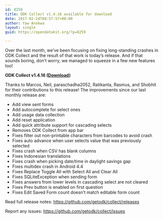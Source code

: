 ```yaml
---
id: 8259
title: ODK Collect v1.4.16 available for download
date: 2017-02-24T08:57:57+00:00
author: Yaw Anokwa
layout: single
guid: https://opendatakit.org/?p=8259

---
```

Over the last month, we’ve been focusing on fixing long-standing crashes in ODK Collect and the result of that work is today’s release. And if that sounds boring, don’t worry, we managed to squeeze in a few new features too!

**ODK Collect v1.4.16 ([Download](https://play.google.com/store/apps/details?id=org.odk.collect.android))**
  
Thanks to Marcos, Neil, paraschadha2052, Ratikanta, Rasmus, and Shobhit for their contributions to this release! The improvements since our last monthly release are:

  * Add view sent forms
  * Add autocomplete for select ones
  * Add usage data collection
  * Add reset application
  * Add quick attribute support for cascading selects
  * Removes ODK Collect from app bar
  * Fixes filter out non-printable characters from barcodes to avoid crash
  * Fixes auto advance when user selects value that was previously selected
  * Fixes crash when CSV has blank columns
  * Fixes Indonesian translations
  * Fixes crash when picking date/time in daylight savings gap
  * Fixes multidex crash in Android 4.4
  * Fixes Replace Toggle All with Select All and Clear All
  * Fixes SQLiteException when sending form
  * Fixes answers from lower levels in cascading select are not cleared
  * Fixes Prev button is enabled on first question
  * Fixes Edit Saved Form count doesn’t match editable form count

Read full release notes: <https://github.com/getodk/collect/releases>
  
Report any issues: <https://github.com/getodk/collect/issues>
